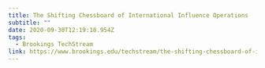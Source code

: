 ```yaml
---
title: The Shifting Chessboard of International Influence Operations
subtitle: ""
date: 2020-09-30T12:19:18.954Z
tags:
  - Brookings TechStream
link: https://www.brookings.edu/techstream/the-shifting-chessboard-of-international-influence-operations/
---
```

